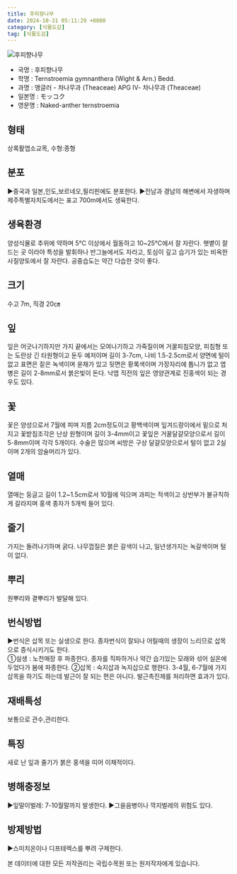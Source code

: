 ```yaml
---
title: 후피향나무
date: 2024-10-31 05:11:29 +0800
category: [식물도감]
tag: [식물도감]
---
```




![후피향나무](/fileUpload/plants/basic/Theaceae/Ternstroemia/10970/10970_7_th2.JPG)
- 국명 : 후피향나무
- 학명 : Ternstroemia gymnanthera (Wight & Arn.) Bedd.
- 과명 : 앵글러 - 차나무과 (Theaceae) APG Ⅳ- 차나무과 (Theaceae)
- 일본명 : モッコク
- 영문명 : Naked-anther ternstroemia


## 형태
상록활엽소교목, 수형:종형
## 분포
▶중국과 일본,인도,보르네오,필리핀에도 분포한다.▶전남과 경남의 해변에서 자생하며 제주특별자치도에서는 표고 700m에서도 생육한다.
## 생육환경
양성식물로 추위에 약하며 5℃ 이상에서 월동하고 10~25℃에서 잘 자란다. 햇볕이 잘 드는 곳 이라야 특성을 발휘하나 반그늘에서도 자라고, 토심이 깊고 습기가 있는 비옥한 사질양토에서 잘 자란다. 공중습도는 약간 다습한 것이 좋다.
## 크기
수고 7m, 직경 20㎝
## 잎
잎은 어긋나기하지만 가지 끝에서는 모여나기하고 가죽질이며 거꿀피침모양, 피침형 또는 도란상 긴 타원형이고 둔두 예저이며 길이 3-7cm, 나비 1.5-2.5cm로서 양면에 털이 없고 표면은 짙은 녹색이며 윤채가 있고 뒷면은 황록색이며 가장자리에 톱니가 없고 엽병은 길이 2-8mm로서 붉은빛이 돈다. 낙엽 직전의 잎은 영양관계로 진홍색이 되는 경우도 있다.
## 꽃
꽃은 양성으로서 7월에 피며 지름 2cm정도이고 황백색이며 잎겨드랑이에서 밑으로 처지고 꽃받침조각은 난상 원형이며 길이 3-4mm이고 꽃잎은 거꿀달걀모양으로서 길이 5-8mm이며 각각 5개이다. 수술은 많으며 씨방은 구상 달걀모양으로서 털이 없고 2실이며 2개의 암술머리가 있다.
## 열매
열매는 둥글고 길이 1.2~1.5cm로서 10월에 익으며 과피는 적색이고 상반부가 불규칙하게 갈라지며 홍색 종자가 5개씩 들어 있다.
## 줄기
가지는 돌려나기하며 굵다. 나무껍질은 붉은 갈색이 나고, 일년생가지는 녹갈색이며 털이 없다.
## 뿌리
원뿌리와 곁뿌리가 발달해 있다.
## 번식방법
▶번식은 삽목 또는 실생으로 한다. 종자번식이 잘되나 어릴때의 생장이 느리므로 삽목으로 증식시키기도 한다.  ①실생 : 노천매장 후 파종한다. 종자를 직파하거나 약간 습기있는 모래와 섞어 실온에 두었다가 봄에 파종한다. ②삽목 : 숙지삽과 녹지삽으로 행한다. 3-4월, 6-7월에 가지삽목을 하기도 하는데 발근이 잘 되는 편은 아니다. 발근촉진제를 처리하면 효과가 있다.
## 재배특성
보통으로 관수,관리한다.
## 특징
새로 난 잎과 줄기가 붉은 홍색을 띠어 이채적이다.
## 병해충정보
▶잎말이벌레: 7-10월말까지 발생한다. ▶그을음병이나 깍지벌레의 위험도 있다.
## 방제방법
▶스미치온이나 디프테렉스를 뿌려 구제한다.






본 데이터에 대한 모든 저작권리는 국립수목원 또는 원저작자에게 있습니다.
